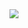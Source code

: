 <img src="https://media.licdn.com/dms/image/D4D3DAQFaYQ_kiqmTSQ/image-scale_191_1128/0/1687277358260/bendi_cover?e=1718056800&v=beta&t=Ft4AP_gFxCz0hQM1X6DT0HPiOmtwCOETHBVPccaNGbk">
